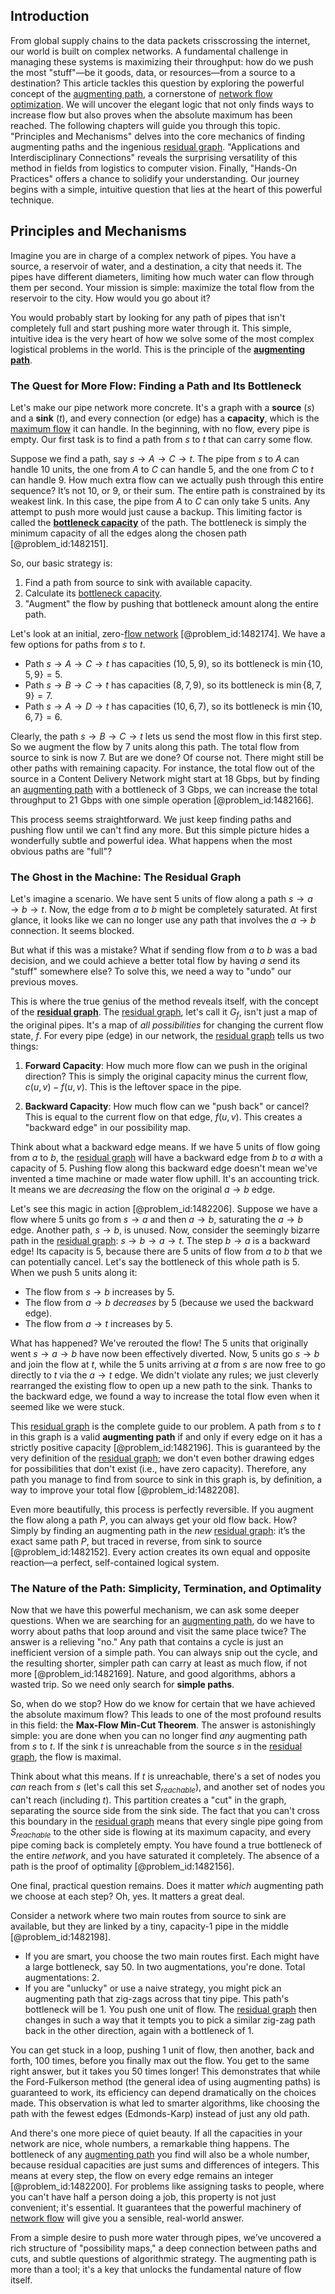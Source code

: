 ## Introduction
From global supply chains to the data packets crisscrossing the internet, our world is built on complex networks. A fundamental challenge in managing these systems is maximizing their throughput: how do we push the most "stuff"—be it goods, data, or resources—from a source to a destination? This article tackles this question by exploring the powerful concept of the [augmenting path](@article_id:271984), a cornerstone of [network flow optimization](@article_id:275641). We will uncover the elegant logic that not only finds ways to increase flow but also proves when the absolute maximum has been reached. The following chapters will guide you through this topic. "Principles and Mechanisms" delves into the core mechanics of finding augmenting paths and the ingenious [residual graph](@article_id:272602). "Applications and Interdisciplinary Connections" reveals the surprising versatility of this method in fields from logistics to computer vision. Finally, "Hands-On Practices" offers a chance to solidify your understanding. Our journey begins with a simple, intuitive question that lies at the heart of this powerful technique.

## Principles and Mechanisms

Imagine you are in charge of a complex network of pipes. You have a source, a reservoir of water, and a destination, a city that needs it. The pipes have different diameters, limiting how much water can flow through them per second. Your mission is simple: maximize the total flow from the reservoir to the city. How would you go about it?

You would probably start by looking for any path of pipes that isn't completely full and start pushing more water through it. This simple, intuitive idea is the very heart of how we solve some of the most complex logistical problems in the world. This is the principle of the **[augmenting path](@article_id:271984)**.

### The Quest for More Flow: Finding a Path and Its Bottleneck

Let's make our pipe network more concrete. It's a graph with a **source** ($s$) and a **sink** ($t$), and every connection (or edge) has a **capacity**, which is the [maximum flow](@article_id:177715) it can handle. In the beginning, with no flow, every pipe is empty. Our first task is to find a path from $s$ to $t$ that can carry some flow.

Suppose we find a path, say $s \to A \to C \to t$. The pipe from $s$ to $A$ can handle 10 units, the one from $A$ to $C$ can handle 5, and the one from $C$ to $t$ can handle 9. How much extra flow can we actually push through this entire sequence? It’s not 10, or 9, or their sum. The entire path is constrained by its weakest link. In this case, the pipe from $A$ to $C$ can only take 5 units. Any attempt to push more would just cause a backup. This limiting factor is called the **[bottleneck capacity](@article_id:261736)** of the path. The bottleneck is simply the minimum capacity of all the edges along the chosen path [@problem_id:1482151].

So, our basic strategy is:
1.  Find a path from source to sink with available capacity.
2.  Calculate its [bottleneck capacity](@article_id:261736).
3.  "Augment" the flow by pushing that bottleneck amount along the entire path.

Let's look at an initial, zero-[flow network](@article_id:272236) [@problem_id:1482174]. We have a few options for paths from $s$ to $t$.
- Path $s \to A \to C \to t$ has capacities $(10, 5, 9)$, so its bottleneck is $\min\{10, 5, 9\} = 5$.
- Path $s \to B \to C \to t$ has capacities $(8, 7, 9)$, so its bottleneck is $\min\{8, 7, 9\} = 7$.
- Path $s \to A \to D \to t$ has capacities $(10, 6, 7)$, so its bottleneck is $\min\{10, 6, 7\} = 6$.

Clearly, the path $s \to B \to C \to t$ lets us send the most flow in this first step. So we augment the flow by 7 units along this path. The total flow from source to sink is now 7. But are we done? Of course not. There might still be other paths with remaining capacity. For instance, the total flow out of the source in a Content Delivery Network might start at 18 Gbps, but by finding an [augmenting path](@article_id:271984) with a bottleneck of 3 Gbps, we can increase the total throughput to 21 Gbps with one simple operation [@problem_id:1482166].

This process seems straightforward. We just keep finding paths and pushing flow until we can't find any more. But this simple picture hides a wonderfully subtle and powerful idea. What happens when the most obvious paths are "full"?

### The Ghost in the Machine: The Residual Graph

Let's imagine a scenario. We have sent 5 units of flow along a path $s \to a \to b \to t$. Now, the edge from $a$ to $b$ might be completely saturated. At first glance, it looks like we can no longer use any path that involves the $a \to b$ connection. It seems blocked.

But what if this was a mistake? What if sending flow from $a$ to $b$ was a bad decision, and we could achieve a better total flow by having $a$ send its "stuff" somewhere else? To solve this, we need a way to "undo" our previous moves.

This is where the true genius of the method reveals itself, with the concept of the **[residual graph](@article_id:272602)**. The [residual graph](@article_id:272602), let's call it $G_f$, isn't just a map of the original pipes. It's a map of *all possibilities* for changing the current flow state, $f$. For every pipe (edge) in our network, the [residual graph](@article_id:272602) tells us two things:

1.  **Forward Capacity**: How much more flow can we push in the original direction? This is simply the original capacity minus the current flow, $c(u,v) - f(u,v)$. This is the leftover space in the pipe.

2.  **Backward Capacity**: How much flow can we "push back" or cancel? This is equal to the current flow on that edge, $f(u,v)$. This creates a "backward edge" in our possibility map.

Think about what a backward edge means. If we have 5 units of flow going from $a$ to $b$, the [residual graph](@article_id:272602) will have a backward edge from $b$ to $a$ with a capacity of 5. Pushing flow along this backward edge doesn't mean we've invented a time machine or made water flow uphill. It's an accounting trick. It means we are *decreasing* the flow on the original $a \to b$ edge.

Let's see this magic in action [@problem_id:1482206]. Suppose we have a flow where 5 units go from $s \to a$ and then $a \to b$, saturating the $a \to b$ edge. Another path, $s \to b$, is unused. Now, consider the seemingly bizarre path in the [residual graph](@article_id:272602): $s \to b \to a \to t$. The step $b \to a$ is a backward edge! Its capacity is 5, because there are 5 units of flow from $a$ to $b$ that we can potentially cancel. Let's say the bottleneck of this whole path is 5. When we push 5 units along it:
- The flow from $s \to b$ increases by 5.
- The flow from $a \to b$ *decreases* by 5 (because we used the backward edge).
- The flow from $a \to t$ increases by 5.

What has happened? We've rerouted the flow! The 5 units that originally went $s \to a \to b$ have now been effectively diverted. Now, 5 units go $s \to b$ and join the flow at $t$, while the 5 units arriving at $a$ from $s$ are now free to go directly to $t$ via the $a \to t$ edge. We didn't violate any rules; we just cleverly rearranged the existing flow to open up a new path to the sink. Thanks to the backward edge, we found a way to increase the total flow even when it seemed like we were stuck.

This [residual graph](@article_id:272602) is the complete guide to our problem. A path from $s$ to $t$ in this graph is a valid **augmenting path** if and only if every edge on it has a strictly positive capacity [@problem_id:1482196]. This is guaranteed by the very definition of the [residual graph](@article_id:272602); we don't even bother drawing edges for possibilities that don't exist (i.e., have zero capacity). Therefore, any path you manage to find from source to sink in this graph is, by definition, a way to improve your total flow [@problem_id:1482208].

Even more beautifully, this process is perfectly reversible. If you augment the flow along a path $P$, you can always get your old flow back. How? Simply by finding an augmenting path in the *new* [residual graph](@article_id:272602): it’s the exact same path $P$, but traced in reverse, from sink to source [@problem_id:1482152]. Every action creates its own equal and opposite reaction—a perfect, self-contained logical system.

### The Nature of the Path: Simplicity, Termination, and Optimality

Now that we have this powerful mechanism, we can ask some deeper questions. When we are searching for an [augmenting path](@article_id:271984), do we have to worry about paths that loop around and visit the same place twice? The answer is a relieving "no." Any path that contains a cycle is just an inefficient version of a simple path. You can always snip out the cycle, and the resulting shorter, simpler path can carry at least as much flow, if not more [@problem_id:1482169]. Nature, and good algorithms, abhors a wasted trip. So we need only search for **simple paths**.

So, when do we stop? How do we know for certain that we have achieved the absolute maximum flow? This leads to one of the most profound results in this field: the **Max-Flow Min-Cut Theorem**. The answer is astonishingly simple: you are done when you can no longer find *any* augmenting path from $s$ to $t$. If the sink $t$ is unreachable from the source $s$ in the [residual graph](@article_id:272602), the flow is maximal.

Think about what this means. If $t$ is unreachable, there's a set of nodes you *can* reach from $s$ (let's call this set $S_{reachable}$), and another set of nodes you can't reach (including $t$). This partition creates a "cut" in the graph, separating the source side from the sink side. The fact that you can't cross this boundary in the [residual graph](@article_id:272602) means that every single pipe going from $S_{reachable}$ to the other side is flowing at its maximum capacity, and every pipe coming back is completely empty. You have found a true bottleneck of the entire *network*, and you have saturated it completely. The absence of a path is the proof of optimality [@problem_id:1482156].

One final, practical question remains. Does it matter *which* augmenting path we choose at each step? Oh, yes. It matters a great deal.

Consider a network where two main routes from source to sink are available, but they are linked by a tiny, capacity-1 pipe in the middle [@problem_id:1482198].
- If you are smart, you choose the two main routes first. Each might have a large bottleneck, say 50. In two augmentations, you're done. Total augmentations: 2.
- If you are "unlucky" or use a naive strategy, you might pick an augmenting path that zig-zags across that tiny pipe. This path's bottleneck will be 1. You push one unit of flow. The [residual graph](@article_id:272602) then changes in such a way that it tempts you to pick a similar zig-zag path back in the other direction, again with a bottleneck of 1.

You can get stuck in a loop, pushing 1 unit of flow, then another, back and forth, 100 times, before you finally max out the flow. You get to the same right answer, but it takes you 50 times longer! This demonstrates that while the Ford-Fulkerson method (the general idea of using augmenting paths) is guaranteed to work, its efficiency can depend dramatically on the choices made. This observation is what led to smarter algorithms, like choosing the path with the fewest edges (Edmonds-Karp) instead of just any old path.

And there's one more piece of quiet beauty. If all the capacities in your network are nice, whole numbers, a remarkable thing happens. The bottleneck of any [augmenting path](@article_id:271984) you find will also be a whole number, because residual capacities are just sums and differences of integers. This means at every step, the flow on every edge remains an integer [@problem_id:1482200]. For problems like assigning tasks to people, where you can't have half a person doing a job, this property is not just convenient; it's essential. It guarantees that the powerful machinery of [network flow](@article_id:270965) will give you a sensible, real-world answer.

From a simple desire to push more water through pipes, we’ve uncovered a rich structure of "possibility maps," a deep connection between paths and cuts, and subtle questions of algorithmic strategy. The augmenting path is more than a tool; it's a key that unlocks the fundamental nature of flow itself.